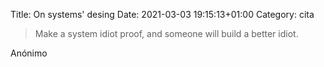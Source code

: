 Title: On systems' desing
Date: 2021-03-03 19:15:13+01:00
Category: cita


> Make a system idiot proof, and someone will build a better idiot.

Anónimo

